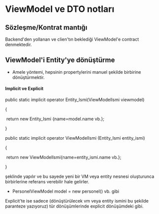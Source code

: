 # ViewModel ve DTO notları



## Sözleşme/Kontrat mantığı



Backend'den yollanan ve clien'tın beklediği ViewModel'e contract denmektedir.







## ViewModel'i Entity'ye dönüştürme



* Amele yöntemi, hepsinin propertylerini manuel şekilde birbirine dönüştürmektir.





#### Implicit ve Explicit



public static implicit operator Entity_Ismi(ViewModelIsmi viewmodel)

{

​		return new Entity_Ismi {name=model.name vb.};

}



public static implicit operator ViewModelIsmi (Entity_Ismi entity_ismi)

{

​		return new ViewModelIsmi{name=entity_ismi.name vb.};

}

şeklinde yapılır ve bu sayede yeni bir VM veya entity nesnesi oluşturunca birbirlerine referans verebilir hale gelirler.

* PersonelViewModel model = new personel() vb. gibi



Explicit'te ise sadece (dönüştürülecek vm veya entity ismini bu şekilde paranteze yazıyoruz) tür dönüşümlerinde explicit dönüşümdeki gibi.